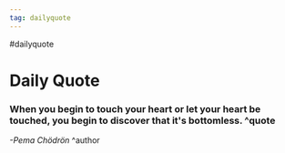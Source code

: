 ```yaml
---
tag: dailyquote
---
```


#dailyquote

# Daily Quote

### When you begin to touch your heart or let your heart be touched, you begin to discover that it's bottomless. ^quote
*-Pema Chödrön* ^author
